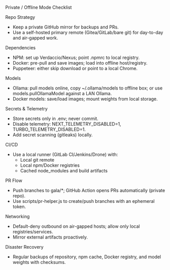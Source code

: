 Private / Offline Mode Checklist

Repo Strategy
- Keep a private GitHub mirror for backups and PRs.
- Use a self-hosted primary remote (Gitea/GitLab/bare git) for day-to-day and air-gapped work.

Dependencies
- NPM: set up Verdaccio/Nexus; point .npmrc to local registry.
- Docker: pre-pull and save images; load into offline host/registry.
- Puppeteer: either skip download or point to a local Chrome.

Models
- Ollama: pull models online, copy ~/.ollama/models to offline box; or use models.pullOllamaModel against a LAN Ollama.
- Docker models: save/load images; mount weights from local storage.

Secrets & Telemetry
- Store secrets only in .env; never commit.
- Disable telemetry: NEXT_TELEMETRY_DISABLED=1, TURBO_TELEMETRY_DISABLED=1.
- Add secret scanning (gitleaks) locally.

CI/CD
- Use a local runner (GitLab CI/Jenkins/Drone) with:
  - Local git remote
  - Local npm/Docker registries
  - Cached node_modules and build artifacts

PR Flow
- Push branches to gala/*; GitHub Action opens PRs automatically (private repo).
- Use scripts/pr-helper.js to create/push branches with an ephemeral token.

Networking
- Default-deny outbound on air-gapped hosts; allow only local registries/services.
- Mirror external artifacts proactively.

Disaster Recovery
- Regular backups of repository, npm cache, Docker registry, and model weights with checksums.

